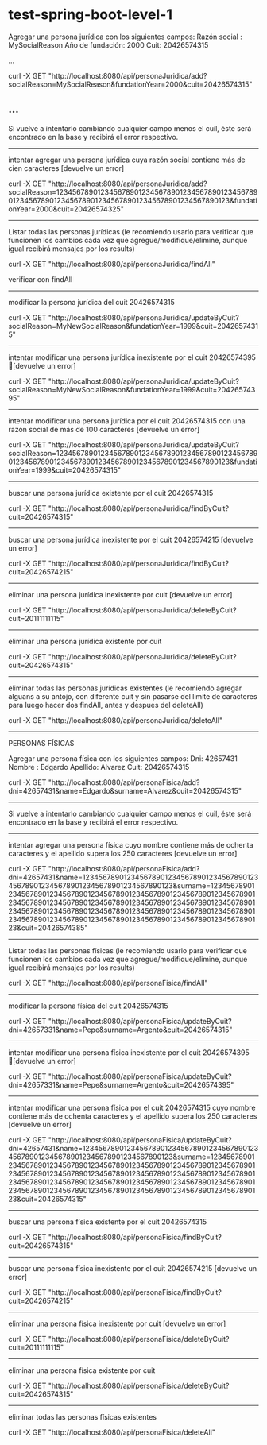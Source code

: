 # test-spring-boot-level-1

Agregar una persona jurídica con los siguientes campos:
	Razón social : MySocialReason
	Año de fundación: 2000
	Cuit: 20426574315
  
...

curl -X GET "http://localhost:8080/api/personaJuridica/add?socialReason=MySocialReason&fundationYear=2000&cuit=20426574315"

...
-------------------------------------------------------------------------------------------------------------------------------------

Si vuelve a intentarlo cambiando cualquier campo menos el cuil, éste será encontrado en la base y recibirá el error respectivo.

-------------------------------------------------------------------------------------------------------------------------------------

intentar agregar una persona jurídica cuya razón social contiene más de cien caracteres [devuelve un error]

curl -X GET "http://localhost:8080/api/personaJuridica/add?socialReason=1234567890123456789012345678901234567890123456789012345678901234567890123456789012345678901234567890123&fundationYear=2000&cuit=20426574325"

-------------------------------------------------------------------------------------------------------------------------------------

Listar todas las personas jurídicas (le recomiendo usarlo para verificar que funcionen los cambios cada vez que agregue/modifique/elimine, aunque igual recibirá mensajes por los results)

curl -X GET "http://localhost:8080/api/personaJuridica/findAll"

verificar con findAll

-------------------------------------------------------------------------------------------------------------------------------------

modificar la persona jurídica del cuit 20426574315

curl -X GET "http://localhost:8080/api/personaJuridica/updateByCuit?socialReason=MyNewSocialReason&fundationYear=1999&cuit=20426574315"

-------------------------------------------------------------------------------------------------------------------------------------

intentar modificar una persona jurídica inexistente por el cuit 20426574395 [devuelve un error]

curl -X GET "http://localhost:8080/api/personaJuridica/updateByCuit?socialReason=MyNewSocialReason&fundationYear=1999&cuit=20426574395"

-------------------------------------------------------------------------------------------------------------------------------------

intentar modificar una persona jurídica por el cuit 20426574315 con una razón social de más de 100 caracteres [devuelve un error]

curl -X GET "http://localhost:8080/api/personaJuridica/updateByCuit?socialReason=1234567890123456789012345678901234567890123456789012345678901234567890123456789012345678901234567890123&fundationYear=1999&cuit=20426574315"

-------------------------------------------------------------------------------------------------------------------------------------

buscar una persona jurídica existente por el cuit 20426574315

curl -X GET "http://localhost:8080/api/personaJuridica/findByCuit?cuit=20426574315"

-------------------------------------------------------------------------------------------------------------------------------------

buscar una persona jurídica inexistente por el cuit 20426574215 [devuelve un error]

curl -X GET "http://localhost:8080/api/personaJuridica/findByCuit?cuit=20426574215"

-------------------------------------------------------------------------------------------------------------------------------------

eliminar una persona jurídica inexistente por cuit [devuelve un error]

curl -X GET "http://localhost:8080/api/personaJuridica/deleteByCuit?cuit=20111111115"

-------------------------------------------------------------------------------------------------------------------------------------

eliminar una persona jurídica existente por cuit

curl -X GET "http://localhost:8080/api/personaJuridica/deleteByCuit?cuit=20426574315"

-------------------------------------------------------------------------------------------------------------------------------------

eliminar todas las personas jurídicas existentes (le recomiendo agregar alguans a su antojo, con diferente cuit y sin pasarse del limite de caracteres para luego hacer dos findAll, antes y despues del deleteAll)

curl -X GET "http://localhost:8080/api/personaJuridica/deleteAll"

-------------------------------------------------------------------------------------------------------------------------------------


PERSONAS FÍSICAS


Agregar una persona física con los siguientes campos:
	Dni: 42657431
	Nombre : Edgardo
	Apellido: Alvarez
	Cuit: 20426574315

curl -X GET "http://localhost:8080/api/personaFisica/add?dni=42657431&name=Edgardo&surname=Alvarez&cuit=20426574315"

-------------------------------------------------------------------------------------------------------------------------------------

Si vuelve a intentarlo cambiando cualquier campo menos el cuil, éste será encontrado en la base y recibirá el error respectivo.

-------------------------------------------------------------------------------------------------------------------------------------

intentar agregar una persona física cuyo nombre contiene más de ochenta caracteres y el apellido supera los 250 caracteres [devuelve un error]

curl -X GET "http://localhost:8080/api/personaFisica/add?dni=42657431&name=12345678901234567890123456789012345678901234567890123456789012345678901234567890123&surname=1234567890123456789012345678901234567890123456789012345678901234567890123456789012345678901234567890123456789012345678901234567890123456789012345678901234567890123456789012345678901234567890123456789012345678901234567890123456789012345678901234567890123&cuit=20426574385"

-------------------------------------------------------------------------------------------------------------------------------------

Listar todas las personas físicas (le recomiendo usarlo para verificar que funcionen los cambios cada vez que agregue/modifique/elimine, aunque igual recibirá mensajes por los results)

curl -X GET "http://localhost:8080/api/personaFisica/findAll"

-------------------------------------------------------------------------------------------------------------------------------------

modificar la persona física del cuit 20426574315

curl -X GET "http://localhost:8080/api/personaFisica/updateByCuit?dni=42657331&name=Pepe&surname=Argento&cuit=20426574315"

-------------------------------------------------------------------------------------------------------------------------------------

intentar modificar una persona física inexistente por el cuit 20426574395 [devuelve un error]

curl -X GET "http://localhost:8080/api/personaFisica/updateByCuit?dni=42657331&name=Pepe&surname=Argento&cuit=20426574395"

-------------------------------------------------------------------------------------------------------------------------------------

intentar modificar una persona física por el cuit 20426574315 cuyo nombre contiene más de ochenta caracteres y el apellido supera los 250 caracteres [devuelve un error]

curl -X GET "http://localhost:8080/api/personaFisica/updateByCuit?dni=42657431&name=12345678901234567890123456789012345678901234567890123456789012345678901234567890123&surname=1234567890123456789012345678901234567890123456789012345678901234567890123456789012345678901234567890123456789012345678901234567890123456789012345678901234567890123456789012345678901234567890123456789012345678901234567890123456789012345678901234567890123&cuit=20426574315"

-------------------------------------------------------------------------------------------------------------------------------------

buscar una persona física existente por el cuit 20426574315

curl -X GET "http://localhost:8080/api/personaFisica/findByCuit?cuit=20426574315"

-------------------------------------------------------------------------------------------------------------------------------------

buscar una persona física inexistente por el cuit 20426574215 [devuelve un error]

curl -X GET "http://localhost:8080/api/personaFisica/findByCuit?cuit=20426574215"

-------------------------------------------------------------------------------------------------------------------------------------

eliminar una persona física inexistente por cuit [devuelve un error]

curl -X GET "http://localhost:8080/api/personaFisica/deleteByCuit?cuit=20111111115"

-------------------------------------------------------------------------------------------------------------------------------------

eliminar una persona física existente por cuit

curl -X GET "http://localhost:8080/api/personaFisica/deleteByCuit?cuit=20426574315"

-------------------------------------------------------------------------------------------------------------------------------------

eliminar todas las personas físicas existentes

curl -X GET "http://localhost:8080/api/personaFisica/deleteAll"

